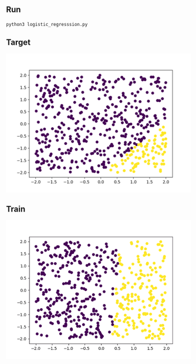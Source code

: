 ## Run

`python3 logistic_regresssion.py`

## Target

![target](<https://github.com/TokenJan/ML-algorithm/blob/master/logistic%20regression/img/target.png?raw=true>)

## Train

![train](https://github.com/TokenJan/ML-algorithm/blob/master/logistic%20regression/img/train.gif?raw=true)
